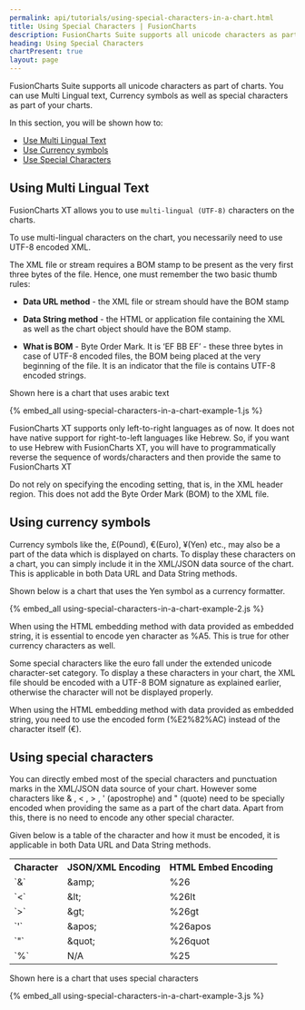 ```yaml
---
permalink: api/tutorials/using-special-characters-in-a-chart.html
title: Using Special Characters | FusionCharts
description: FusionCharts Suite supports all unicode characters as part of charts. You can use Multi Lingual text, Currency symbols as well as special characters as part of your charts.
heading: Using Special Characters
chartPresent: true
layout: page
---
```


FusionCharts Suite supports all unicode characters as part of charts. You can use Multi Lingual text, Currency symbols as well as special characters as part of your charts.

In this section, you will be shown how to: 

* [Use Multi Lingual Text](/tutorials/using-special-characters-in-a-chart#using-multi-lingual-text)
* [Use Currency symbols](/tutorials/using-special-characters-in-a-chart#using-currency-symbols)
* [Use Special Characters](/tutorials/using-special-characters-in-a-chart#using-special-characters)

## Using Multi Lingual Text

FusionCharts XT allows you to use `multi-lingual (UTF-8)` characters on the charts.

To use multi-lingual characters on the chart, you necessarily need to use UTF-8 encoded XML.

The XML file or stream requires a BOM stamp to be present as the very first three bytes of the file. Hence, one must remember the two basic thumb rules:

* __Data URL method__ - the XML file or stream should have the BOM stamp

* __Data String method__ - the HTML or application file containing the XML as well as the chart object should have the BOM stamp.

* __What is BOM__ - Byte Order Mark. It is ‘EF BB EF’ - these three bytes in case of UTF-8 encoded files, the BOM being placed at the very beginning of the file. It is an indicator that the file is contains UTF-8 encoded strings.

Shown here is a chart that uses arabic text

{% embed_all using-special-characters-in-a-chart-example-1.js %}


FusionCharts XT supports only left-to-right languages as of now. It does not have native support for right-to-left languages like Hebrew. So, if you want to use Hebrew with FusionCharts XT, you will have to programmatically reverse the sequence of words/characters and then provide the same to FusionCharts XT

Do not rely on specifying the encoding setting, that is, in the XML header region. This does not add the Byte Order Mark (BOM) to the XML file.

## Using currency symbols

Currency symbols like the, £(Pound), €(Euro), ¥(Yen) etc., may also be a part of the data which is displayed on charts. To display these characters on a chart, you can simply include it in the XML/JSON data source of the chart. This is applicable in both Data URL and Data String methods.

Shown below is a chart that uses the Yen symbol as a currency formatter.

{% embed_all using-special-characters-in-a-chart-example-2.js %}



When using the HTML embedding method with data provided as embedded string, it is essential to encode yen character as %A5. This is true for other currency characters as well.

Some special characters like the euro fall under the extended unicode character-set category. To display a these characters in your chart, the XML file should be encoded with a UTF-8 BOM signature as explained earlier, otherwise the character will not be displayed properly.

When using the HTML embedding method with data provided as embedded string, you need to use the encoded form (%E2%82%AC) instead of the character itself (€).

## Using special characters

You can directly embed most of the special characters and punctuation marks in the XML/JSON data source of your chart. However some characters like & , < , > , ' (apostrophe) and " (quote) need to be specially encoded when providing the same as a part of the chart data. Apart from this, there is no need to encode any other special character.

Given below is a table of the character and how it must be encoded, it is applicable in both Data URL and Data String methods.

<table>
  <tr>
     <th>Character</th>
     <th>JSON/XML Encoding</th>
     <th>HTML Embed Encoding</th>
  </tr>
  <tr>
     <td>`&amp;`</td>
     <td>&amp;amp;</td>
     <td>%26</td>
  </tr>
  <tr>
     <td>`&lt;`</td>
     <td>&amp;lt;</td>
     <td>%26lt</td>
  </tr>
  <tr>
     <td>`&gt;`</td>
     <td>&amp;gt;</td>
     <td>%26gt</td>
  </tr>
  <tr>
     <td>`&apos;`</td>
     <td>&amp;apos;</td>
     <td>%26apos</td>
  </tr>
  <tr>
     <td>`&quot;`</td>
     <td>&amp;quot;</td>
     <td>%26quot</td>
  </tr>
  <tr>
     <td>`%`</td>
     <td>N/A</td>
     <td>%25</td>
  </tr>
</table>

Shown here is a chart that uses special characters

{% embed_all using-special-characters-in-a-chart-example-3.js %}
